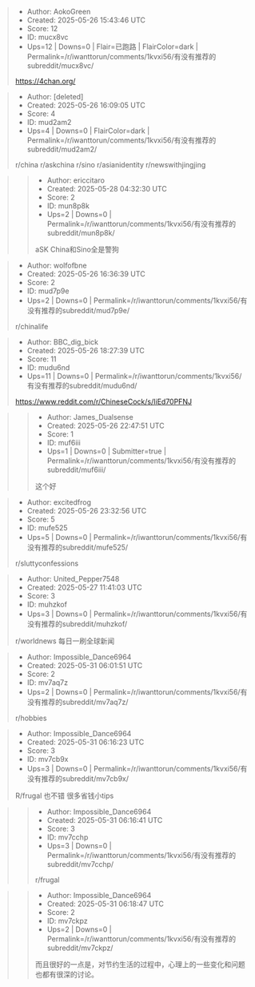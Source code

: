 > - Author: AokoGreen
> - Created: 2025-05-26 15:43:46 UTC
> - Score: 12
> - ID: mucx8vc
> - Ups=12 | Downs=0 | Flair=已跑路 | FlairColor=dark | Permalink=/r/iwanttorun/comments/1kvxi56/有没有推荐的subreddit/mucx8vc/
>
> https://4chan.org/

> - Author: [deleted]
> - Created: 2025-05-26 16:09:05 UTC
> - Score: 4
> - ID: mud2am2
> - Ups=4 | Downs=0 | FlairColor=dark | Permalink=/r/iwanttorun/comments/1kvxi56/有没有推荐的subreddit/mud2am2/
>
> r/china r/askchina r/sino r/asianidentity r/newswithjingjing

>> - Author: ericcitaro
>> - Created: 2025-05-28 04:32:30 UTC
>> - Score: 2
>> - ID: mun8p8k
>> - Ups=2 | Downs=0 | Permalink=/r/iwanttorun/comments/1kvxi56/有没有推荐的subreddit/mun8p8k/
>>
>> aSK China和Sino全是警狗

> - Author: wolfofbne
> - Created: 2025-05-26 16:36:39 UTC
> - Score: 2
> - ID: mud7p9e
> - Ups=2 | Downs=0 | Permalink=/r/iwanttorun/comments/1kvxi56/有没有推荐的subreddit/mud7p9e/
>
> r/chinalife

> - Author: BBC_dig_bick
> - Created: 2025-05-26 18:27:39 UTC
> - Score: 11
> - ID: mudu6nd
> - Ups=11 | Downs=0 | Permalink=/r/iwanttorun/comments/1kvxi56/有没有推荐的subreddit/mudu6nd/
>
> https://www.reddit.com/r/ChineseCock/s/IiEd70PFNJ

>> - Author: James_Dualsense
>> - Created: 2025-05-26 22:47:51 UTC
>> - Score: 1
>> - ID: muf6iii
>> - Ups=1 | Downs=0 | Submitter=true | Permalink=/r/iwanttorun/comments/1kvxi56/有没有推荐的subreddit/muf6iii/
>>
>> 这个好

> - Author: excitedfrog
> - Created: 2025-05-26 23:32:56 UTC
> - Score: 5
> - ID: mufe525
> - Ups=5 | Downs=0 | Permalink=/r/iwanttorun/comments/1kvxi56/有没有推荐的subreddit/mufe525/
>
> r/sluttyconfessions

> - Author: United_Pepper7548
> - Created: 2025-05-27 11:41:03 UTC
> - Score: 3
> - ID: muhzkof
> - Ups=3 | Downs=0 | Permalink=/r/iwanttorun/comments/1kvxi56/有没有推荐的subreddit/muhzkof/
>
> r/worldnews 每日一刷全球新闻

> - Author: Impossible_Dance6964
> - Created: 2025-05-31 06:01:51 UTC
> - Score: 2
> - ID: mv7aq7z
> - Ups=2 | Downs=0 | Permalink=/r/iwanttorun/comments/1kvxi56/有没有推荐的subreddit/mv7aq7z/
>
> r/hobbies

> - Author: Impossible_Dance6964
> - Created: 2025-05-31 06:16:23 UTC
> - Score: 3
> - ID: mv7cb9x
> - Ups=3 | Downs=0 | Permalink=/r/iwanttorun/comments/1kvxi56/有没有推荐的subreddit/mv7cb9x/
>
> R/frugal 也不错 很多省钱小tips

>> - Author: Impossible_Dance6964
>> - Created: 2025-05-31 06:16:41 UTC
>> - Score: 3
>> - ID: mv7cchp
>> - Ups=3 | Downs=0 | Permalink=/r/iwanttorun/comments/1kvxi56/有没有推荐的subreddit/mv7cchp/
>>
>> r/frugal

>> - Author: Impossible_Dance6964
>> - Created: 2025-05-31 06:18:47 UTC
>> - Score: 2
>> - ID: mv7ckpz
>> - Ups=2 | Downs=0 | Permalink=/r/iwanttorun/comments/1kvxi56/有没有推荐的subreddit/mv7ckpz/
>>
>> 而且很好的一点是，对节约生活的过程中，心理上的一些变化和问题也都有很深的讨论。
